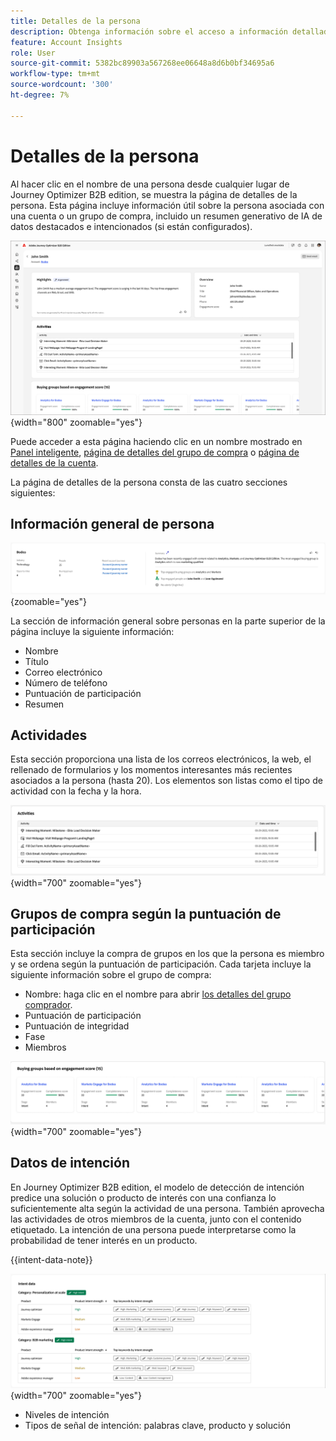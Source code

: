 ```yaml
---
title: Detalles de la persona
description: Obtenga información sobre el acceso a información detallada y a un resumen de IA generativo para una persona asociada a una cuenta o grupo de compra en Journey Optimizer B2B edition.
feature: Account Insights
role: User
source-git-commit: 5382bc89903a567268ee06648a8d6b0bf34695a6
workflow-type: tm+mt
source-wordcount: '300'
ht-degree: 7%

---
```


# Detalles de la persona

Al hacer clic en el nombre de una persona desde cualquier lugar de Journey Optimizer B2B edition, se muestra la página de detalles de la persona. Esta página incluye información útil sobre la persona asociada con una cuenta o un grupo de compra, incluido un resumen generativo de IA de datos destacados e intencionados (si están configurados). <!-- There are also [actions](#person-actions) that you can execute for the person. -->

![Página de detalles de la persona](./assets/person-details-page.png){width="800" zoomable="yes"}

Puede acceder a esta página haciendo clic en un nombre mostrado en [Panel inteligente](../dashboards/intelligent-dashboard.md), [página de detalles del grupo de compra](../buying-groups/buying-group-details.md) o [página de detalles de la cuenta](./account-details.md).

La página de detalles de la persona consta de las cuatro secciones siguientes:

## Información general de persona

![Descripción general de la persona](./assets/details-page-account-overview.png){zoomable="yes"}

La sección de información general sobre personas en la parte superior de la página incluye la siguiente información:

* Nombre
* Título
* Correo electrónico
* Número de teléfono
* Puntuación de participación
* Resumen

## Actividades

Esta sección proporciona una lista de los correos electrónicos, la web, el rellenado de formularios y los momentos interesantes más recientes asociados a la persona (hasta 20). Los elementos son listas como el tipo de actividad con la fecha y la hora.

![Actividades - detalles de la persona](./assets/person-details-activities.png){width="700" zoomable="yes"}

## Grupos de compra según la puntuación de participación

Esta sección incluye la compra de grupos en los que la persona es miembro y se ordena según la puntuación de participación. Cada tarjeta incluye la siguiente información sobre el grupo de compra:

* Nombre: haga clic en el nombre para abrir [los detalles del grupo comprador](../buying-groups/buying-group-details.md).
* Puntuación de participación
* Puntuación de integridad
* Fase
* Miembros

![Grupos de compra según la participación - detalles de la persona](./assets/person-details-buying-groups-engagement.png){width="700" zoomable="yes"}

## Datos de intención

En Journey Optimizer B2B edition, el modelo de detección de intención predice una solución o producto de interés con una confianza lo suficientemente alta según la actividad de una persona. También aprovecha las actividades de otros miembros de la cuenta, junto con el contenido etiquetado. La intención de una persona puede interpretarse como la probabilidad de tener interés en un producto.

{{intent-data-note}}

![Datos de intención - detalles de la persona](./assets/intent-data-panel.png){width="700" zoomable="yes"}

* Niveles de intención
* Tipos de señal de intención: palabras clave, producto y solución

<!-- ## Person actions -->
